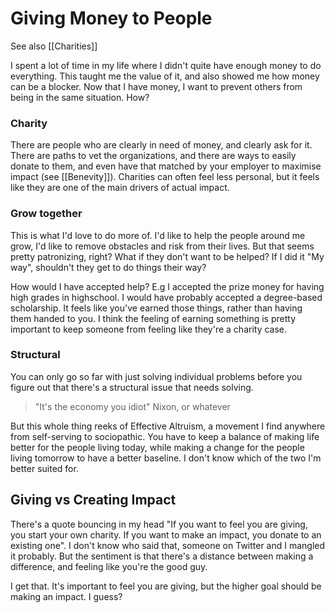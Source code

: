# Giving Money to People
See also [[Charities]]

I spent a lot of time in my life where I didn't quite have enough money to do everything. This taught me the value of it, and also showed me how money can be a blocker. Now that I have money, I want to prevent others from being in the same situation. How?

### Charity
There are people who are clearly in need of money, and clearly ask for it. There are paths to vet the organizations, and there are ways to easily donate to them, and even have that matched by your employer to maximise impact (see [[Benevity]]). Charities can often feel less personal, but it feels like they are one of the main drivers of actual impact.

### Grow together
This is what I'd love to do more of. I'd like to help the people around me grow, I'd like to remove obstacles and risk from their lives. But that seems pretty patronizing, right? What if they don't want to be helped? If I did it "My way", shouldn't they get to do things their way? 

How would I have accepted help? E.g I accepted the prize money for having high grades in highschool. I would have probably accepted a degree-based scholarship. It feels like you've earned those things, rather than having them handed to you. I think the feeling of earning something is pretty important to keep someone from feeling like they're a charity case.

### Structural
You can only go so far with just solving individual problems before you figure out that there's a structural issue that needs solving.

> "It's the economy you idiot"
> Nixon, or whatever

But this whole thing reeks of Effective Altruism, a movement I find anywhere from self-serving to sociopathic. You have to keep a balance of making life better for the people living today, while making a change for the people living tomorrow to have a better baseline. I don't know which of the two I'm better suited for.

## Giving vs Creating Impact
There's a quote bouncing in my head "If you want to feel you are giving, you start your own charity. If you want to make an impact, you donate to an existing one". I don't know who said that, someone on Twitter and I mangled it probably. But the sentiment is that there's a distance between making a difference, and feeling like you're the good guy.

I get that. It's important to feel you are giving, but the higher goal should be making an impact. I guess? 